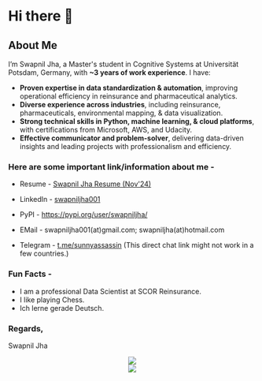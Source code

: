 # Hi there 👋

<!--
**swapniljha001/swapniljha001** is a ✨ _special_ ✨ repository because its `README.md` (this file) appears on your GitHub profile.

Here are some ideas to get you started:

- 🔭 I’m currently working on ...
- 🌱 I’m currently learning ...
- 👯 I’m looking to collaborate on ...
- 🤔 I’m looking for help with ...
- 💬 Ask me about ...
- 📫 How to reach me: ...
- 😄 Pronouns: ...
- ⚡ Fun fact: ...
-->

## About Me
I’m Swapnil Jha, a Master's student in Cognitive Systems at Universität Potsdam, Germany, with **~3 years of work experience**. I have:

* **Proven expertise in data standardization & automation**, improving operational efficiency in reinsurance and pharmaceutical analytics.
* **Diverse experience across industries**, including reinsurance, pharmaceuticals, environmental mapping, & data visualization.
* **Strong technical skills in Python, machine learning, & cloud platforms**, with certifications from Microsoft, AWS, and Udacity.
* **Effective communicator and problem-solver**, delivering data-driven insights and leading projects with professionalism and efficiency.


<!-- I have considerable knowledge in the Decision Analytics field. And I am enthralled by Machine Learning and its applications and advancements. I am equipped with the knowledge of Python and SQL and the core concepts of Machine Learning and am fluent in languages such as English, Hindi, Maithili, and a little bit of German as well.-->

### Here are some important link/information about me -

* Resume - [Swapnil Jha Resume (Nov'24)](https://github.com/swapniljha001/swapniljha001/blob/master/Resume-Swapnil-Jha-24.11.17.pdf)

* LinkedIn - [swapniljha001](https://www.linkedin.com/in/swapniljha001/)  
* PyPI - https://pypi.org/user/swapniljha/
* EMail - swapniljha001(at)gmail.com; swapniljha(at)hotmail.com
* Telegram - [t.me/sunnyassassin](https://t.me/sunnysherlock) (This direct chat link might not work in a few countries.)

### Fun Facts -
* I am a professional Data Scientist at SCOR Reinsurance.
* I like playing Chess.
* Ich lerne gerade Deutsch.

### Regards,
 Swapnil Jha
 
<p align="center">
<img src="https://github-readme-stats.vercel.app/api?username=swapniljha001&&show_icons=true&title_color=08fdd8&icon_color=bb2acf&text_color=ffffff&bg_color=0a192f&count_private=true"/>
<br>
<img src="https://github-readme-stats.vercel.app/api/top-langs/?username=swapniljha001"/>
</p>
